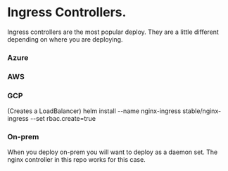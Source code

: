 # Ingress Controllers.

Ingress controllers are the most popular deploy. They are a little different depending on where you are deploying.



### Azure

### AWS

### GCP

(Creates a LoadBalancer)
helm install --name nginx-ingress stable/nginx-ingress --set rbac.create=true


### On-prem

When you deploy on-prem you will want to deploy as a daemon set.
The nginx controller in this repo works for this case.
